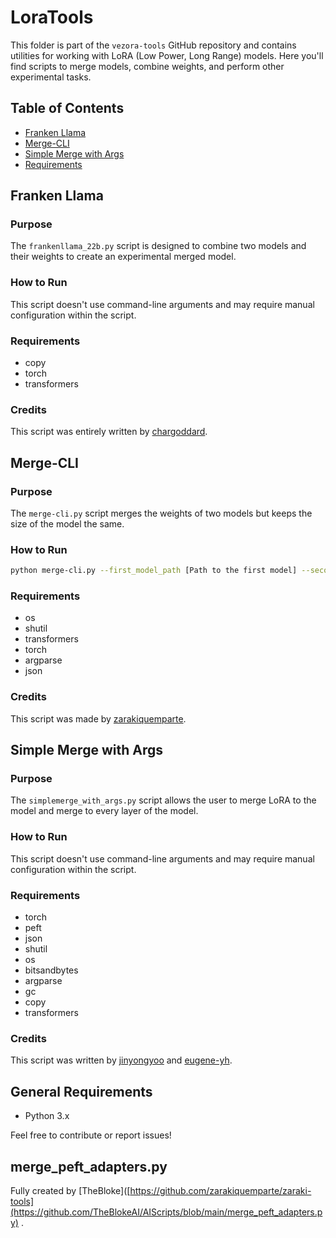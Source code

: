 
# LoraTools

This folder is part of the `vezora-tools` GitHub repository and contains utilities for working with LoRA (Low Power, Long Range) models. Here you'll find scripts to merge models, combine weights, and perform other experimental tasks.

## Table of Contents

- [Franken Llama](#franken-llama)
- [Merge-CLI](#merge-cli)
- [Simple Merge with Args](#simple-merge-with-args)
- [Requirements](#requirements)

## Franken Llama

### Purpose

The `frankenllama_22b.py` script is designed to combine two models and their weights to create an experimental merged model.

### How to Run

This script doesn't use command-line arguments and may require manual configuration within the script.

### Requirements

- copy
- torch
- transformers

### Credits

This script was entirely written by [chargoddard](https://huggingface.co/chargoddard).

## Merge-CLI

### Purpose

The `merge-cli.py` script merges the weights of two models but keeps the size of the model the same.

### How to Run

```bash
python merge-cli.py --first_model_path [Path to the first model] --second_model_path [Path to the second model] --merged_model_path [Path to save the merged model] --merge_ratios [Merge ratios]
```

### Requirements

- os
- shutil
- transformers
- torch
- argparse
- json

### Credits

This script was made by [zarakiquemparte](https://github.com/zarakiquemparte/zaraki-tools).

## Simple Merge with Args

### Purpose

The `simplemerge_with_args.py` script allows the user to merge LoRA to the model and merge to every layer of the model.

### How to Run

This script doesn't use command-line arguments and may require manual configuration within the script.

### Requirements

- torch
- peft
- json
- shutil
- os
- bitsandbytes
- argparse
- gc
- copy
- transformers

### Credits

This script was written by [jinyongyoo](https://github.com/jinyongyoo) and [eugene-yh](https://gist.github.com/eugene-yh).

## General Requirements

- Python 3.x

Feel free to contribute or report issues!


## merge_peft_adapters.py

Fully created by [TheBloke]([https://github.com/zarakiquemparte/zaraki-tools](https://github.com/TheBlokeAI/AIScripts/blob/main/merge_peft_adapters.py) .
